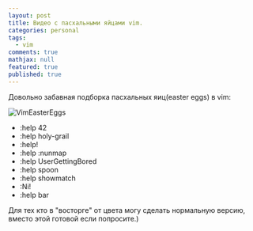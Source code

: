 ```yaml
---
layout: post
title: Видео с пасхальными яйцами vim.
categories: personal
tags: 
  - vim
comments: true
mathjax: null
featured: true
published: true
---
```


Довольно забавная подборка пасхальных яиц(easter eggs) в vim:


![VimEasterEggs](https://i.imgur.com/JiI3YKM.jpg)

* :help 42
* :help holy-grail
* :help!
* :help :nunmap
* :help UserGettingBored
* :help spoon
* :help showmatch
* :Ni!
* :help bar

Для тех кто в "восторге" от цвета могу сделать нормальную версию, вместо этой
готовой если попросите.)
